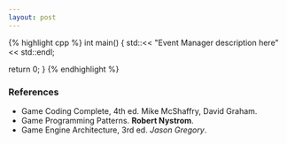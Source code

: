 ```yaml
---
layout: post
---
```



{% highlight cpp %}
int main()
{
   std::<< "Event Manager description here" << std::endl;

   return 0;
}
{% endhighlight %}

### References

- Game Coding Complete, 4th ed. Mike McShaffry, David Graham.
- Game Programming Patterns. **Robert Nystrom**.
- Game Engine Architecture, 3rd ed. *Jason Gregory*.
